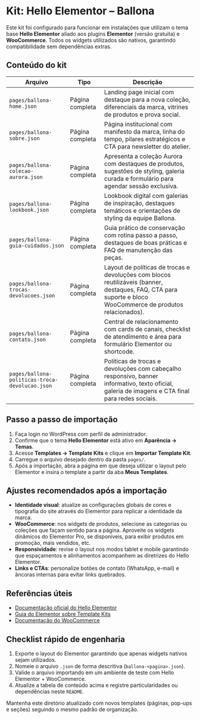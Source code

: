 # Kit: Hello Elementor – Ballona

Este kit foi configurado para funcionar em instalações que utilizam o tema base **Hello Elementor** aliado aos plugins **Elementor** (versão gratuita) e **WooCommerce**. Todos os widgets utilizados são nativos, garantindo compatibilidade sem dependências extras.

## Conteúdo do kit

| Arquivo | Tipo | Descrição |
| --- | --- | --- |
| `pages/ballona-home.json` | Página completa | Landing page inicial com destaque para a nova coleção, diferenciais da marca, vitrines de produtos e prova social. |
| `pages/ballona-sobre.json` | Página completa | Página institucional com manifesto da marca, linha do tempo, pilares estratégicos e CTA para newsletter do atelier. |
| `pages/ballona-colecao-aurora.json` | Página completa | Apresenta a coleção Aurora com destaques de produtos, sugestões de styling, galeria curada e formulário para agendar sessão exclusiva. |
| `pages/ballona-lookbook.json` | Página completa | Lookbook digital com galerias de inspiração, destaques temáticos e orientações de styling da equipe Ballona. |
| `pages/ballona-guia-cuidados.json` | Página completa | Guia prático de conservação com rotina passo a passo, destaques de boas práticas e FAQ de manutenção das peças. |
| `pages/ballona-trocas-devolucoes.json` | Página completa | Layout de políticas de trocas e devoluções com blocos reutilizáveis (banner, destaques, FAQ, CTA para suporte e bloco WooCommerce de produtos relacionados). |
| `pages/ballona-contato.json` | Página completa | Central de relacionamento com cards de canais, checklist de atendimento e área para formulário Elementor ou shortcode. |
| `pages/ballona-politicas-troca-devolucao.json` | Página completa | Políticas de trocas e devoluções com cabeçalho responsivo, banner informativo, texto oficial, galeria de imagens e CTA final para redes sociais. |

## Passo a passo de importação

1. Faça login no WordPress com perfil de administrador.
2. Confirme que o tema **Hello Elementor** está ativo em **Aparência → Temas**.
3. Acesse **Templates → Template Kits** e clique em **Importar Template Kit**.
4. Carregue o arquivo desejado dentro da pasta `pages/`.
5. Após a importação, abra a página em que deseja utilizar o layout pelo Elementor e insira o template a partir da aba **Meus Templates**.

## Ajustes recomendados após a importação

- **Identidade visual**: atualize as configurações globais de cores e tipografia do site através do Elementor para replicar a identidade da marca.
- **WooCommerce**: nos widgets de produtos, selecione as categorias ou coleções que façam sentido para a página. Aproveite os widgets dinâmicos do Elementor Pro, se disponíveis, para exibir produtos em promoção, mais vendidos, etc.
- **Responsividade**: revise o layout nos modos tablet e mobile garantindo que espaçamentos e alinhamentos acompanhem as diretrizes do Hello Elementor.
- **Links e CTAs**: personalize botões de contato (WhatsApp, e-mail) e âncoras internas para evitar links quebrados.

## Referências úteis

- [Documentação oficial do Hello Elementor](https://elementor.com/help/hello-theme/)
- [Guia do Elementor sobre Template Kits](https://elementor.com/help/template-kits/)
- [Documentação do WooCommerce](https://woocommerce.com/documentation/)

## Checklist rápido de engenharia

1. Exporte o layout do Elementor garantindo que apenas widgets nativos sejam utilizados.
2. Nomeie o arquivo `.json` de forma descritiva (`ballona-<pagina>.json`).
3. Valide o arquivo importando em um ambiente de teste com Hello Elementor + WooCommerce.
4. Atualize a tabela de conteúdo acima e registre particularidades ou dependências neste `README`.

Mantenha este diretório atualizado com novos templates (páginas, pop-ups e seções) seguindo o mesmo padrão de organização.
